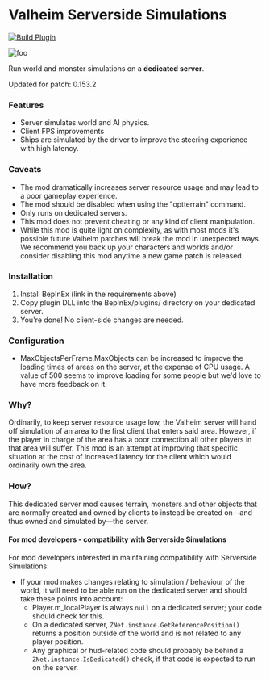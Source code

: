 # Valheim Serverside Simulations

[![Build Plugin](https://github.com/ddormer/valheim-serverside/actions/workflows/build-plugin.yml/badge.svg)](https://github.com/ddormer/valheim-serverside/actions/workflows/build-plugin.yml)

![foo](https://github.com/ddormer/valheim-serverside/blob/main/ss-gh.png)

Run world and monster simulations on a **dedicated server**.

Updated for patch: 0.153.2

### Features
- Server simulates world and AI physics.
- Client FPS improvements
- Ships are simulated by the driver to improve the steering experience with high latency.

### Caveats

- The mod dramatically increases server resource usage and may lead to a poor gameplay experience.
- The mod should be disabled when using the "optterrain" command. 
- Only runs on dedicated servers.
- This mod does not prevent cheating or any kind of client manipulation.
- While this mod is quite light on complexity, as with most mods it's possible future Valheim patches will break the mod in unexpected ways. We recommend you back up your characters and worlds and/or consider disabling this mod anytime a new game patch is released.

### Installation

 1. Install BepInEx (link in the requirements above)
 2. Copy plugin DLL into the BepInEx/plugins/ directory on your dedicated server.
 3. You're done! No client-side changes are needed.

### Configuration

- MaxObjectsPerFrame.MaxObjects can be increased to improve the loading times of areas on the server, at the expense of CPU usage. A value of 500 seems to improve loading for some people but we'd love to have more feedback on it.

### Why?

Ordinarily, to keep server resource usage low, the Valheim server will hand off simulation of an area to the first client that enters said area. However, if the player in charge of the area has a poor connection all other players in that area will suffer. This mod is an attempt at improving that specific situation at the cost of increased latency for the client which would ordinarily own the area.

### How?

This dedicated server mod causes terrain, monsters and other objects that are normally created and owned by clients to instead be created on—and thus owned and simulated by—the server.

#### For mod developers - compatibility with Serverside Simulations

For mod developers interested in maintaining compatibility with Serverside Simulations:
- If your mod makes changes relating to simulation / behaviour of the world, it will need to be able run on the dedicated server and should take these points into account:
  - Player.m_localPlayer is always `null` on a dedicated server; your code should check for this.
  - On a dedicated server, `ZNet.instance.GetReferencePosition()` returns a position outside of the world and is not related to any player position.
  - Any graphical or hud-related code should probably be behind a `ZNet.instance.IsDedicated()` check, if that code is expected to run on the server.
